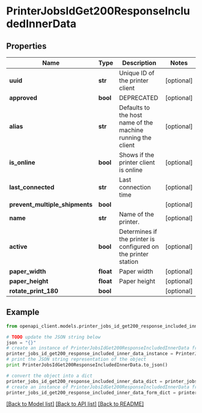 # PrinterJobsIdGet200ResponseIncludedInnerData


## Properties
Name | Type | Description | Notes
------------ | ------------- | ------------- | -------------
**uuid** | **str** | Unique ID of the printer client | [optional] 
**approved** | **bool** | DEPRECATED | [optional] 
**alias** | **str** | Defaults to the host name of the machine running the client  | [optional] 
**is_online** | **bool** | Shows if the printer client is online | [optional] 
**last_connected** | **str** | Last connection time | [optional] 
**prevent_multiple_shipments** | **bool** |  | [optional] 
**name** | **str** | Name of the printer. | [optional] 
**active** | **bool** | Determines if the printer is configured on the printer station | [optional] 
**paper_width** | **float** | Paper width | [optional] 
**paper_height** | **float** | Paper height | [optional] 
**rotate_print_180** | **bool** |  | [optional] 

## Example

```python
from openapi_client.models.printer_jobs_id_get200_response_included_inner_data import PrinterJobsIdGet200ResponseIncludedInnerData

# TODO update the JSON string below
json = "{}"
# create an instance of PrinterJobsIdGet200ResponseIncludedInnerData from a JSON string
printer_jobs_id_get200_response_included_inner_data_instance = PrinterJobsIdGet200ResponseIncludedInnerData.from_json(json)
# print the JSON string representation of the object
print PrinterJobsIdGet200ResponseIncludedInnerData.to_json()

# convert the object into a dict
printer_jobs_id_get200_response_included_inner_data_dict = printer_jobs_id_get200_response_included_inner_data_instance.to_dict()
# create an instance of PrinterJobsIdGet200ResponseIncludedInnerData from a dict
printer_jobs_id_get200_response_included_inner_data_form_dict = printer_jobs_id_get200_response_included_inner_data.from_dict(printer_jobs_id_get200_response_included_inner_data_dict)
```
[[Back to Model list]](../README.md#documentation-for-models) [[Back to API list]](../README.md#documentation-for-api-endpoints) [[Back to README]](../README.md)


